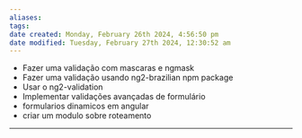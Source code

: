 ```yaml
---
aliases: 
tags: 
date created: Monday, February 26th 2024, 4:56:50 pm
date modified: Tuesday, February 27th 2024, 12:30:52 am
---
```

- Fazer uma validação com mascaras e ngmask
- Fazer uma validação usando ng2-brazilian npm package
- Usar o ng2-validation
- Implementar validações avançadas de formulário
- formularios dinamicos em angular
- criar um modulo sobre roteamento

---